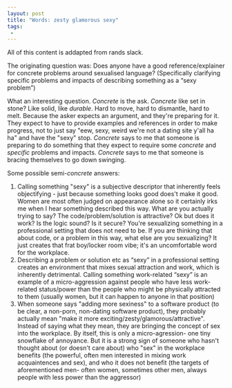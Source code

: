 ```yaml
---
layout: post
title: "Words: zesty glamorous sexy"
tags:
 -
---
```


All of this content is addapted from rands slack. 

The originating question was: 
Does anyone have a good reference/explainer for concrete problems around sexualised language? (Specifically clarifying specific problems and impacts of describing something as a “sexy problem”)

What an interesting question. *Concrete* is the ask. *Concrete* like set in stone? Like solid, like *durable*. Hard to move, hard to dismantle, hard to melt. Because the asker expects an argument, and they're preparing for it. They expect to have to provide examples and references in order to make progress, not to just say "eew, sexy, weird we're not a dating site y'all ha ha" and have the "sexy" stop. *Concrete* says to me that someone is preparing to do something that they expect to require some *concrete* and *specific* problems and impacts. *Concrete* says to me that someone is bracing themselves to go down swinging. 


Some possible semi-*concrete* answers:

1. Calling something "sexy" is a subjective descriptor that inherently feels objectifying - just because something looks good does't make it good. Women are most often judged on appearance alone so it certainly irks me when I hear something described this way. What are you actually trying to say? The code/problem/solution is attractive? Ok but does it work? Is the logic sound? Is it secure? You're sexualizing something in a professional setting that does not need to be.  If you are thinking that about code, or a problem in this way, what else are you sexualizing? It just creates that frat boy/locker room vibe; it's an uncomfortable word for the workplace.
2. Describing a problem or solution etc as “sexy” in a professional setting creates an environment that mixes sexual attraction and work, which is inherently detrimental. Calling something work-related “sexy” is an example of a micro-aggression against people who have less work-related status/power than the people who might be physically attracted to them (usually women, but it can happen to anyone in that position)
3. When someone says "adding more sexiness" to a software product (to be clear, a non-porn, non-dating software product), they probably actually mean "make it more exciting/zesty/glamorous/attractive". Instead of saying what they mean, they are bringing the concept of sex into the workplace. By itself, this is only a micro-agression- one tiny snowflake of annoyance. But it is a strong sign of someone who hasn't thought about (or doesn't care about) who "sex" in the workplace benefits (the powerful, often men interested in mixing work acquaintences and sex), and who it does not benefit (the targets of aforementioned men- often women, sometimes other men, always people with less power than the aggressor)